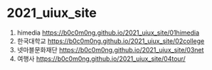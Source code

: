 # 2021_uiux_site
1. himedia https://b0c0m0ng.github.io/2021_uiux_site/01himedia
1. 한국대학교 https://b0c0m0ng.github.io/2021_uiux_site/02college
1. 넷마블문화재단 https://b0c0m0ng.github.io/2021_uiux_site/03net
1. 여행사 https://b0c0m0ng.github.io/2021_uiux_site/04tour/

